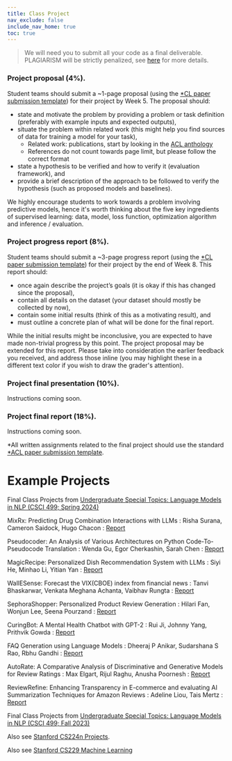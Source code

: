 ```yaml
---
title: Class Project
nav_exclude: false
include_nav_home: true
toc: true
---
```


> We will need you to submit all your code as a final deliverable. PLAGIARISM will be strictly penalized, see [here](https://swabhs.com/f24-csci544-appliednlp/details/policies/#policy-for-the-use-of-ai-generators) for more details.

### Project proposal (4%).

Student teams should submit a ~1-page proposal (using the [*CL paper submission template](https://github.com/acl-org/acl-style-files)) for their project by Week 5. The proposal should:
  - state and motivate the problem by providing a problem or task definition (preferably with example inputs and expected outputs),
  - situate the problem within related work (this might help you find sources of data for training a model for your task),
      - Related work: publications, start by looking in the [ACL anthology](https://aclanthology.org/)
      - References do not count towards page limit, but please follow the correct format
  - state a hypothesis to be verified and how to verify it (evaluation framework), and
  - provide a brief description of the approach to be followed to verify the hypothesis (such as proposed models and baselines).

We highly encourage students to work towards a problem involving predictive models, hence it's worth thinking about the five key ingredients of supervised learning: data, model, loss function, optimization algorithm and inference / evaluation.

### Project progress report (8%).

Student teams should submit a ~3-page progress report (using the [*CL paper submission template](https://github.com/acl-org/acl-style-files)) for their project by the end of Week 8. This report should:
  - once again describe the project’s goals (it is okay if this has changed since the proposal),
  - contain all details on the dataset (your dataset should mostly be collected by now),
  - contain some initial results (think of this as a motivating result), and
  - must outline a concrete plan of what will be done for the final report.

While the initial results might be inconclusive, you are expected to have made non-trivial progress by this point. The project proposal may be extended for this report. Please take into consideration the earlier feedback you received, and address those inline (you may highlight these in a different text color if you wish to draw the grader's attention).


### Project final presentation (10%).

Instructions coming soon.



### Project final report (18%).

Instructions coming soon.



*All written assignments related to the final project should use the standard [*ACL paper submission template](https://github.com/acl-org/acl-style-files).


# Example Projects

Final Class Projects from [Undergraduate Special Topics: Language Models in NLP (CSCI 499; Spring 2024)](https://swabhs.com/sp24-csci499-lm4nlp/)


MixRx: Predicting Drug Combination Interactions with LLMs
  : Risha Surana, Cameron Saidock, Hugo Chacon
  : [Report](../../assets/reports/MixRx_Final_Report.pdf)

Pseudocoder: An Analysis of Various Architectures on Python Code-To-Pseudocode Translation
  : Wenda Gu, Egor Cherkashin, Sarah Chen
  : [Report](../../assets/reports/Pseudocoder-Final_Report.pdf)

MagicRecipe: Personalized Dish Recommendation System with LLMs
  : Siyi He, Minhao Li, Yitian Yan
  : [Report](../../assets/reports/MagicRecipe-499_project.pdf)

WallESense: Forecast the VIX(CBOE) index from financial news
  : Tanvi Bhaskarwar, Venkata Meghana Achanta, Vaibhav Rungta
  : [Report](../../assets/reports/WallESense_final_report.pdf)

SephoraShopper: Personalized Product Review Generation
  : Hilari Fan, Wonjun Lee, Seena Pourzand
  : [Report](../../assets/reports/SephoraShopper-499_Final_Project_Report.pdf)

CuringBot: A Mental Health Chatbot with GPT-2
  : Rui Ji, Johnny Yang, Prithvik Gowda
  : [Report](../../assets/reports/CuringBot-CSCI499-Project-Report.pdf)

FAQ Generation using Language Models
  : Dheeraj P Anikar, Sudarshana S Rao, Rbhu Gandhi
  : [Report](../../assets/reports/FAQ_Generation_using_Language_Models.pdf)

AutoRate: A Comparative Analysis of Discriminative and Generative Models for Review Ratings
  : Max Elgart, Rijul Raghu, Anusha Poornesh
  : [Report](../../assets/reports/AutoRate_Project_Report.pdf)

ReviewRefine: Enhancing Transparency in E-commerce and evaluating AI Summarization Techniques for Amazon Reviews
  : Adeline Liou, Tais Mertz
  : [Report](../../assets/reports/ReviewRefine+Final+Project+Report.pdf)


Final Class Projects from [Undergraduate Special Topics: Language Models in NLP (CSCI 499; Fall 2023)](https://swabhs.com/fall23-csci499-lm4nlp/details/class-projects/)


Also see [Stanford CS224n Projects](https://web.stanford.edu/class/cs224n/project.html).

Also see [Stanford CS229 Machine Learning](https://cs229.stanford.edu/proj2017/)